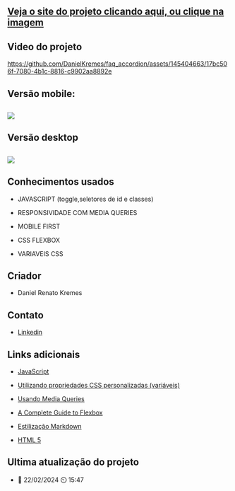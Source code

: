 ## [Veja o site do projeto clicando aqui, ou clique na imagem](https://link-rede-social.vercel.app/)

## Video do projeto
https://github.com/DanielKremes/faq_accordion/assets/145404663/17bc506f-7080-4b1c-8816-c9902aa8892e


## Versão mobile:
## [![](https://github.com/DanielKremes/faq_accordion/assets/145404663/df5eea7a-9b76-4b47-91fc-8eb8ec70b97d)](https://faq-accordion-black.vercel.app/)

## Versão desktop
## [![](https://github.com/DanielKremes/faq_accordion/assets/145404663/f0d84868-ac52-40d9-9226-fe5312294c37)](https://faq-accordion-black.vercel.app/)

## Conhecimentos usados
- JAVASCRIPT (toggle,seletores de id e classes)
  
- RESPONSIVIDADE COM MEDIA QUERIES
  
- MOBILE FIRST
  
- CSS FLEXBOX
  
- VARIAVEIS CSS
  
## Criador 
- Daniel Renato Kremes
## Contato
- [Linkedin](https://www.linkedin.com/in/daniel-kremes-94919227b/)
  
## Links adicionais
- [JavaScript](https://developer.mozilla.org/pt-BR/docs/Web/JavaScript)
  
- [Utilizando propriedades CSS personalizadas (variáveis)](https://developer.mozilla.org/pt-BR/docs/Web/CSS/Using_CSS_custom_properties)

- [Usando Media Queries](https://developer.mozilla.org/pt-BR/docs/Web/CSS/CSS_media_queries/Using_media_queries)
  
- [A Complete Guide to Flexbox](https://css-tricks.com/snippets/css/a-guide-to-flexbox/)
  
- [Estilização Markdown](https://gist.github.com/AlexandreQuintela/168e6fa0b6fc5c740c8658c9a5086914)
  
- [HTML 5](https://www.w3schools.com/html/)

## Ultima atualização do projeto
- 📆 22/02/2024 ⏲️ 15:47

